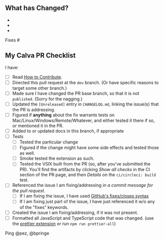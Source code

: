 <!-- ❤️ Thanks for filing a Pull Request on Calva! You are contributing to a better Clojure coding experience. ❤️
## What you can expect:

Here are some things we consider before we merge:

- We make sure the PR is directed at the `dev` branch (unless reasons).
- We figured if **anything** about the fix warrants tests on Mac/Linux/Windows/Remote/Whatever, and will help you test there if it is hard for you to do so. (We appreciate a lot if you take on the work do this of course.)
- We read the source changes. (Surprise! 😄)
- We given feedback and guidance on source changes, if needed. Far from everything is captured in our [code guidelines](https://github.com/BetterThanTomorrow/calva/wiki/Coding-Style).
- We use our domain knowledge to try catch if you have missed some facility already provided in the code base.
- We read the updates to the documentation and help with feedback, trying to keep the documentation site serving well.
- We often check out your code changes and test them.
- We sometimes send the VSIX built from the PR out in the `#calva` channel on slack for others to test. (Actually, we will probably encourage you to do this.)
- We sometimes have a chat within the team about particular changes.
- NB: We also consider if your changes belong in the Calva product we want to maintain. Before you spend a lot of work on a PR, please consider chatting us up first, and filing issues.

We try to be speedy and attentive. Please don't hesitate to bump a PR, or contact us, if we seem to have dropped the ball (that has happened).

We use checklists in order to not forget about important lessons we and others have learnt along the way.

-->

## What has Changed?
<!-- Introduce the change(s) briefly here. Consider explaining why a particular change was implemented the way it was. If you have considered alternative ways to introduce the change, please elaborate a bit on that as well. -->

-
-
-

<!-- Tell us what Github issue(s) your PR is fixing. Consider creating the issue if there isn't one already. -->

Fixes #

## My Calva PR Checklist
<!-- Strike out (using `~`) items that do not apply, as Github reports how many are not ticked. If you want to add checkboxes, please do. -->

I have:

- [ ] Read [How to Contribute](https://github.com/BetterThanTomorrow/calva/wiki/How-to-Contribute#before-sending-pull-requests).
- [ ] Directed this pull request at the `dev` branch. (Or have specific reasons to target some other branch.)
- [ ] Made sure I have changed the PR base branch, so that it is not `published`. (Sorry for the nagging.)
- [ ] Updated the `[Unreleased]` entry in `CHANGELOG.md`, linking the issue(s) that the PR is addressing.
- [ ] Figured if **anything** about the fix warrants tests on Mac/Linux/Windows/Remote/Whatever, and either tested it there if so, or mentioned it in the PR.
- [ ] Added to or updated docs in this branch, if appropriate
- [ ] Tests
     - [ ] Tested the particular change
     - [ ] Figured if the change might have some side effects and tested those as well.
     - [ ] Smoke tested the extension as such.
     - [ ] Tested the VSIX built from the PR (so, after you've submitted the PR). You'll find the artifacts by clicking _Show all checks_ in the CI section of the PR page, and then _Details_ on the `ci/circleci: build` test.
- [ ] Referenced the issue I am fixing/addressing _in a commit message for the pull request_.
     - [ ] If I am fixing the issue, I have used [GitHub's fixes/closes syntax](https://help.github.com/en/articles/closing-issues-using-keywords)
     - [ ] If I am fixing just part of the issue, I have just referenced it w/o any of the "fixes” keywords.
- [ ] Created the issue I am fixing/addressing, if it was not present.
- [ ] Formatted all JavaScript and TypeScript code that was changed. (use the [prettier extension](https://marketplace.visualstudio.com/items?itemName=esbenp.prettier-vscode) or run `npm run prettier-all`)

<!-- This is a nice book to read about the power of checklists: https://www.samuelthomasdavies.com/book-summaries/health-fitness/the-checklist-manifesto/ -->

Ping @pez, @bpringe